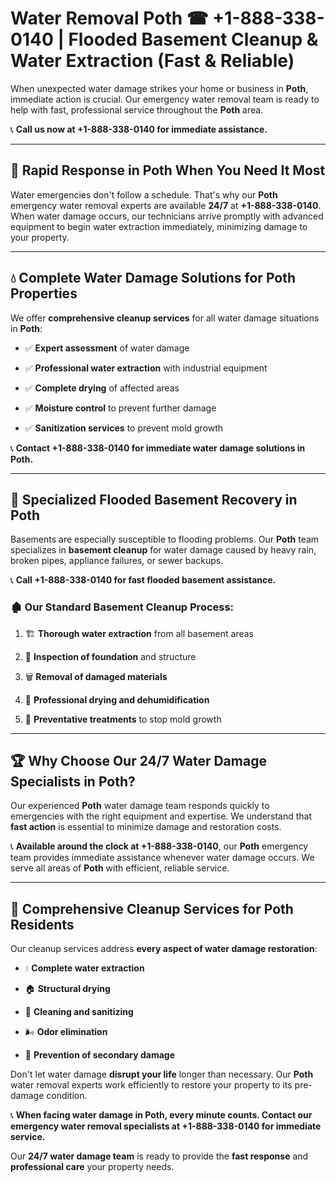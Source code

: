 # Water Removal Poth ☎ +1-888-338-0140 | Flooded Basement Cleanup & Water Extraction (Fast & Reliable)

When unexpected water damage strikes your home or business in **Poth**, immediate action is crucial. Our emergency water removal team is ready to help with fast, professional service throughout the **Poth** area. 

📞 **Call us now at +1-888-338-0140 for immediate assistance.**
---
## 🚀 Rapid Response in Poth When You Need It Most
Water emergencies don't follow a schedule. That's why our **Poth** emergency water removal experts are available **24/7** at **+1-888-338-0140**. When water damage occurs, our technicians arrive promptly with advanced equipment to begin water extraction immediately, minimizing damage to your property.
---
## 💧 Complete Water Damage Solutions for Poth Properties
We offer **comprehensive cleanup services** for all water damage situations in **Poth**:
- ✅ **Expert assessment** of water damage  
- ✅ **Professional water extraction** with industrial equipment  
- ✅ **Complete drying** of affected areas  
- ✅ **Moisture control** to prevent further damage  
- ✅ **Sanitization services** to prevent mold growth  
📞 **Contact +1-888-338-0140 for immediate water damage solutions in Poth.**
---
## 🌊 Specialized Flooded Basement Recovery in Poth
Basements are especially susceptible to flooding problems. Our **Poth** team specializes in **basement cleanup** for water damage caused by heavy rain, broken pipes, appliance failures, or sewer backups. 
📞 **Call +1-888-338-0140 for fast flooded basement assistance.**
### 🏚️ Our Standard Basement Cleanup Process:
1. 🏗️ **Thorough water extraction** from all basement areas  
2. 🔎 **Inspection of foundation** and structure  
3. 🗑️ **Removal of damaged materials**  
4. 💨 **Professional drying and dehumidification**  
5. 🚫 **Preventative treatments** to stop mold growth  
---
## 🏆 Why Choose Our 24/7 Water Damage Specialists in Poth?
Our experienced **Poth** water damage team responds quickly to emergencies with the right equipment and expertise. We understand that **fast action** is essential to minimize damage and restoration costs.
📞 **Available around the clock at +1-888-338-0140**, our **Poth** emergency team provides immediate assistance whenever water damage occurs. We serve all areas of **Poth** with efficient, reliable service.
---
## 🧹 Comprehensive Cleanup Services for Poth Residents
Our cleanup services address **every aspect of water damage restoration**:
- 💧 **Complete water extraction**  
- 🏠 **Structural drying**  
- 🧼 **Cleaning and sanitizing**  
- 🌬️ **Odor elimination**  
- 🚫 **Prevention of secondary damage**  
Don't let water damage **disrupt your life** longer than necessary. Our **Poth** water removal experts work efficiently to restore your property to its pre-damage condition.
📞 **When facing water damage in Poth, every minute counts. Contact our emergency water removal specialists at +1-888-338-0140 for immediate service.**
Our **24/7 water damage team** is ready to provide the **fast response** and **professional care** your property needs.
